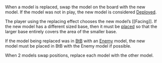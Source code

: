 When a model is replaced, swap the model on the board with the new model.
If the model was not in play, the new model is considered [Deployed](Deploy.md).

The player using the replacing effect chooses the new model’s [[Facing]].
If the new model has a different sized base, then it must be [placed](Place.md) so that the larger base entirely covers the area of the smaller base.

If the model being replaced was in [BtB](Base-to-Base.md) with an [Enemy](Enemy-Friendly.md) model, the new model must be placed in BtB with the Enemy model if possible.

When 2 models swap positions, replace each model with the other model.